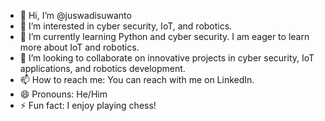 - 👋 Hi, I’m @juswadisuwanto
- 👀 I’m interested in cyber security, IoT, and robotics.
- 🌱 I’m currently learning Python and cyber security. I am eager to learn more about IoT and robotics.
- 💞️ I’m looking to collaborate on innovative projects in cyber security, IoT applications, and robotics development.
- 📫 How to reach me: You can reach with me on LinkedIn.
- 😄 Pronouns: He/Him
- ⚡ Fun fact: I enjoy playing chess!

<!---
juswadisuwanto/juswadisuwanto is a ✨ special ✨ repository because its `README.md` (this file) appears on your GitHub profile.
You can click the Preview link to take a look at your changes. 
--->
